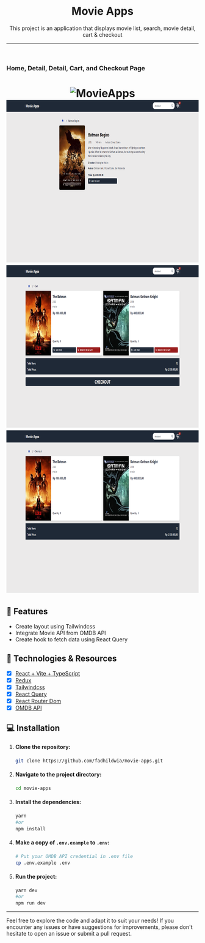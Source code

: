 <h1 align="center">Movie Apps</h1>

<p align="center">This project is an application that displays movie list, search, movie detail, cart & checkout</p>

---

<br>

### Home, Detail, Detail, Cart, and Checkout Page

<h1 align="center">
  <img alt="MovieApps" title="MovieApps" src="./github/result.gif" height="425" />
  <img alt="MovieApps" title="MovieApps" src="./github/detail.png" height="425" />
  <img alt="MovieApps" title="MovieApps" src="./github/cart.png" height="425" />
  <img alt="MovieApps" title="MovieApps" src="./github/checkout.png" height="425" />
</h1>

## 📱 Features

- Create layout using Tailwindcss
- Integrate Movie API from OMDB API
- Create hook to fetch data using React Query

## 🚀 Technologies & Resources

- [x] [React + Vite + TypeScript](https://vitejs.dev/)
- [x] [Redux](https://redux.js.org/introduction/getting-started)
- [x] [Tailwindcss](https://tailwindcss.com/docs/installation)
- [x] [React Query](https://tanstack.com/query/v3)
- [x] [React Router Dom](https://reactrouter.com/en/main/start/overview)
- [x] [OMDB API](https://www.omdbapi.com/)

## 💻 Installation

1. #### Clone the repository:

   ```bash
   git clone https://github.com/fadhildwia/movie-apps.git
   ```

2. #### Navigate to the project directory:

   ```bash
   cd movie-apps
   ```

3. #### Install the dependencies:
   ```bash
   yarn
   #or
   npm install
   ```
4. #### Make a copy of `.env.example` to `.env`:
   ```bash
   # Put your OMDB API credential in .env file
   cp .env.example .env
   ```
5. #### Run the project:
   ```bash
   yarn dev
   #or
   npm run dev
   ```

<!-- ## License

This example application is licensed under the [MIT License](LICENSE).

--- -->

---

Feel free to explore the code and adapt it to suit your needs! If you encounter any issues or have suggestions for improvements, please don't hesitate to open an issue or submit a pull request.
